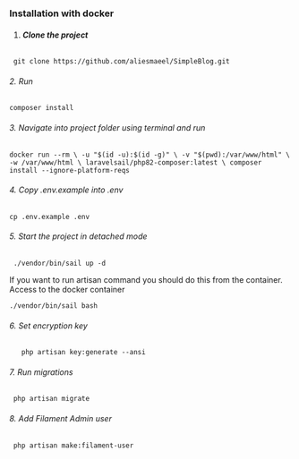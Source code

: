 ### **Installation with docker**

1. ###### **Clone the project**

  ` git clone https://github.com/aliesmaeel/SimpleBlog.git`

###### 2. Run 

`composer install`

###### 3. Navigate into project folder using terminal and run

`docker run --rm \
-u "$(id -u):$(id -g)" \
-v "$(pwd):/var/www/html" \
-w /var/www/html \
laravelsail/php82-composer:latest \
composer install --ignore-platform-reqs`

###### 4. Copy .env.example into .env

   `cp .env.example .env`

###### 5. Start the project in detached mode

  ` ./vendor/bin/sail up -d`

  If you want to run artisan command you should do this from the container.
     Access to the docker container

`./vendor/bin/sail bash`

###### 6. Set encryption key

`   php artisan key:generate --ansi`

###### 7. Run migrations

  ` php artisan migrate`
  ###### 8. Add Filament Admin user

  ` php artisan make:filament-user`
